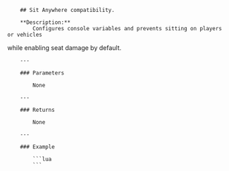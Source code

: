         ## Sit Anywhere compatibility.

        **Description:**
            Configures console variables and prevents sitting on players or vehicles
while enabling seat damage by default.

        ---

        ### Parameters

            None

        ---

        ### Returns

            None

        ---

        ### Example

            ```lua
            ```

